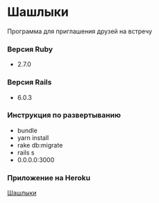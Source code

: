 # Шашлыки

Программа для приглашения друзей на встречу

### Версия Ruby

* 2.7.0

### Версия Rails

* 6.0.3

### Инструкция по развертыванию

* bundle
* yarn install
* rake db:migrate
* rails s
* 0.0.0.0:3000

### Приложение на Heroku

[Шашлыки](https://hot-bbq.herokuapp.com/)
